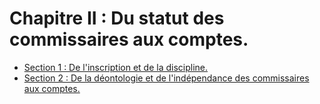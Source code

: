 # Chapitre II : Du statut des commissaires aux comptes.

- [Section 1 : De l'inscription et de la discipline.](section-1)
- [Section 2 : De la déontologie et de l'indépendance des commissaires aux comptes.](section-2)
